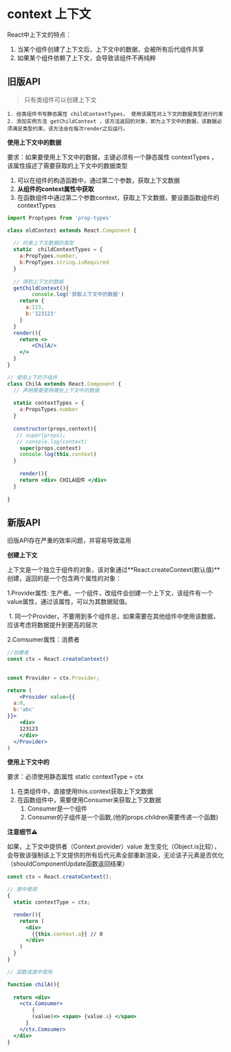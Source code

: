 # context 上下文

React中上下文的特点：

1. 当某个组件创建了上下文后，上下文中的数据，会被所有后代组件共享
2. 如果某个组件依赖了上下文，会导致该组件不再纯粹

## 旧版API

> 只有类组件可以创建上下文

 	1. 给类组件书写静态属性 childContextTypes， 使用该属性对上下文的数据类型进行约束
 	2. 添加实例方法 getChildContext ，该方法返回的对象，即为上下文中的数据，该数据必须满足类型约束，该方法会在每次render之后运行。

**使用上下文中的数据**

要求：如果要使用上下文中的数据，主键必须有一个静态属性 contextTypes ， 该属性描述了需要获取的上下文中的数据类型

1. 可以在组件的构造函数中，通过第二个参数，获取上下文数据
2. **从组件的context属性中获取**
3. 在函数组件中通过第二个参数context，获取上下文数据，要设置函数组件的contextTypes

```jsx
import Proptypes from 'prop-types'

class oldContext extends React.Component {
  
  // 约束上下文数据的类型
  static  childContextTypes = {
    a:PropTypes.number,
    b:PropTypes.string.isRequired
  }
  
  // 得到上下文的数据
  getChildContext(){
		console.log('获取上下文中的数据')
    return {
      a:123,
      b:'123123'
    }
  }
  render(){
    return <>
    	<ChilA/>
    </>
  }
}

// 使用上下的子组件
class ChilA extends React.Component {
  // 声明需要使用哪些上下文中的数据
  
  static contextTypes = {
    a:PropsTypes.number
  }
  
  constructor(props,context){
   // super(props);
   // console.log(context)
    super(props,context)
    console.log(this.context)
  }
  
	render(){
    return <div> CHILA组件 </div>
  }
  
}
```



## 新版API

旧版API存在严重的效率问题，并容易导致滥用



**创建上下文**

上下文是一个独立于组件的对象，该对象通过**React.createContext(默认值)**创建，返回的是一个包含两个属性的对象：

1.Provider属性: 生产者。一个组件，改组件会创建一个上下文，该组件有一个value属性，通过该属性，可以为其数据赋值。

​		1.	同一个Provider，不要用到多个组件总，如果需要在其他组件中使用该数据，应该考虑将数据提升到更高的层次

2.Comsumer属性：消费者

```jsx
//创建者
const ctx = React.createContext()

 
const Provider = ctx.Provider;

return (
	<Provider value={{
  a:0,
  b:'abc'
}}>
  	<div>
    123123
    </div>
  </Provider>
)

```



**使用上下文中的**

要求：必须使用静态属性 static contextType = ctx

1. 在类组件中，直接使用this.context获取上下文数据
2. 在函数组件中，需要使用Consumer来获取上下文数据
   1. Consumer是一个组件
   2. Consumer的子组件是一个函数,(他的props.children需要传递一个函数)

**注意细节⚠️**

如果，上下文中提供者（Context.provider）value 发生变化（Object.is比较），会导致该强制该上下文提供的所有后代元素全部重新渲染，无论该子元素是否优化（shouldComponentUpdate函数返回结果）

```jsx
const ctx = React.createContext();

// 类中使用
{
  static contextType = ctx;

  render(){ 
    return (
      <div>
        {{this.context.a}} // 0
      </div>
    )
  }
}

// 函数或类中使用

function chilA(){
  
  return <div>
    <ctx.Comsumer>
    	{
        (value)=> <span> {value.a} </span>
      }
    </ctx.Comsumer>
  </div>
}
```

